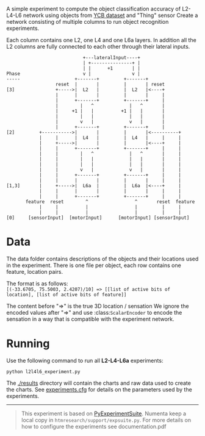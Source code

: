 


A simple experiment to compute the object classification accuracy of L2-L4-L6 network using objects from [YCB dataset](http://www.ycbbenchmarks.com/) and "Thing" sensor
Create a network consisting of multiple columns to run object recognition experiments. 

Each column contains one L2, one L4 and one L6a layers. In addition all the L2 columns are fully connected to each other through their lateral inputs.


                                +---lateralInput----+
                                | +---------------+ |
                                | |      +1       | |
    Phase                       v |               v |
    -----                    +-------+         +-------+
                      reset  |       |         |       | reset
    [3]               +----->|  L2   |         |  L2   |<----+
                      |      |       |         |       |     |
                      |      +-------+         +-------+     |
                      |        |   ^             |   ^       |
                      |     +1 |   |          +1 |   |       |
                      |        |   |             |   |       |
                      |        v   |             v   |       |
                      |      +-------+         +-------+     |
    [2]         +----------->|       |         |       |<----------+
                |     |      |  L4   |         |  L4   |     |     |
                |     +----->|       |         |       |<----+     |
                |     |      +-------+         +-------+     |     |
                |     |        |   ^             |   ^       |     |
                |     |        |   |             |   |       |     |
                |     |        |   |             |   |       |     |
                |     |        v   |             v   |       |     |
                |     |      +-------+         +-------+     |     |
                |     |      |       |         |       |     |     |
    [1,3]       |     +----->|  L6a  |         |  L6a  |<----+     |
                |     |      |       |         |       |     |     |
                |     |      +-------+         +-------+     |     |
           feature  reset        ^                 ^       reset  feature
                |     |          |                 |         |     |
                |     |          |                 |         |     |
    [0]     [sensorInput]  [motorInput]      [motorInput] [sensorInput]

Data
====

The data folder contains descriptions of the objects and their locations used in the experiment.
There is one file per object, each row contains one feature, location pairs. 

The format is as follows:  
        `[(-33.6705, 75.5003, 2.4207)/10] => [[list of active bits of location], [list of active bits of feature]]` 
        
The content before "=>" is the true 3D location / sensation
We ignore the encoded values after "=>" and use :class:`ScalarEncoder` to
encode the sensation in a way that is compatible with the experiment network.

Running
=======

Use the following command to run all **L2-L4-L6a** experiments:

    python l2l4l6_experiment.py


The [./results](./results) directory will contain the charts and raw data used to create the charts.
See [experiments.cfg](experiments.cfg) for details on the parameters used by the experiments.

--------------------------------------------------------------------------------
> This experiment is based on [PyExperimentSuite](https://github.com/rueckstiess/expsuite).
> Numenta keep a local copy in `htmresearch/support/expsuite.py`.
> For more details on how to configure the experiments see documentation.pdf
